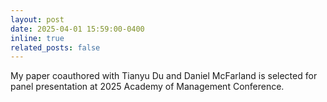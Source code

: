 ```yaml
---
layout: post
date: 2025-04-01 15:59:00-0400
inline: true
related_posts: false
---
```

My paper coauthored with Tianyu Du and Daniel McFarland is selected for panel presentation at 2025 Academy of Management Conference.

